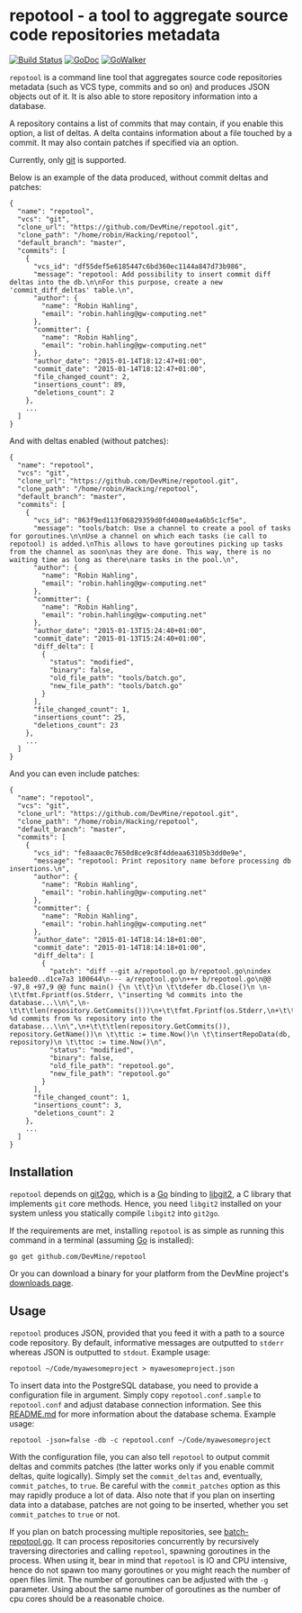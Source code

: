 # repotool - a tool to aggregate source code repositories metadata

[![Build Status](https://travis-ci.org/DevMine/repotool.png?branch=master)](https://travis-ci.org/DevMine/repotool)
[![GoDoc](http://godoc.org/github.com/DevMine/repotool?status.svg)](http://godoc.org/github.com/DevMine/repotool)
[![GoWalker](http://img.shields.io/badge/doc-gowalker-blue.svg?style=flat)](https://gowalker.org/github.com/DevMine/repotool)

`repotool` is a command line tool that aggregates source code repositories
metadata (such as VCS type, commits and so on) and produces JSON objects out of
it.  It is also able to store repository information into a database.

A repository contains a list of commits that may contain, if you enable this
option, a list of deltas. A delta contains information about a file
touched by a commit. It may also contain patches if specified via an option.

Currently, only [git](http://git-scm.com/) is supported.

Below is an example of the data produced, without commit deltas and patches:

```
{
  "name": "repotool",
  "vcs": "git",
  "clone_url": "https://github.com/DevMine/repotool.git",
  "clone_path": "/home/robin/Hacking/repotool",
  "default_branch": "master",
  "commits": [
    {
      "vcs_id": "df55def5e6185447c6bd360ec1144a847d73b986",
      "message": "repotool: Add possibility to insert commit diff deltas into the db.\n\nFor this purpose, create a new 'commit_diff_deltas' table.\n",
      "author": {
        "name": "Robin Hahling",
        "email": "robin.hahling@gw-computing.net"
      },
      "committer": {
        "name": "Robin Hahling",
        "email": "robin.hahling@gw-computing.net"
      },
      "author_date": "2015-01-14T18:12:47+01:00",
      "commit_date": "2015-01-14T18:12:47+01:00",
      "file_changed_count": 2,
      "insertions_count": 89,
      "deletions_count": 2
    },
    ...
  ]
}
```

And with deltas enabled (without patches):

```
{
  "name": "repotool",
  "vcs": "git",
  "clone_url": "https://github.com/DevMine/repotool.git",
  "clone_path": "/home/robin/Hacking/repotool",
  "default_branch": "master",
  "commits": [
    {
      "vcs_id": "863f9ed113f06829359d0fd4040ae4a6b5c1cf5e",
      "message": "tools/batch: Use a channel to create a pool of tasks for goroutines.\n\nUse a channel on which each tasks (ie call to repotool) is added.\nThis allows to have goroutines picking up tasks from the channel as soon\nas they are done. This way, there is no waiting time as long as there\nare tasks in the pool.\n",
      "author": {
        "name": "Robin Hahling",
        "email": "robin.hahling@gw-computing.net"
      },
      "committer": {
        "name": "Robin Hahling",
        "email": "robin.hahling@gw-computing.net"
      },
      "author_date": "2015-01-13T15:24:40+01:00",
      "commit_date": "2015-01-13T15:24:40+01:00",
      "diff_delta": [
        {
          "status": "modified",
          "binary": false,
          "old_file_path": "tools/batch.go",
          "new_file_path": "tools/batch.go"
        }
      ],
      "file_changed_count": 1,
      "insertions_count": 25,
      "deletions_count": 23
    },
    ...
  ]
}
```

And you can even include patches:

```
{
  "name": "repotool",
  "vcs": "git",
  "clone_url": "https://github.com/DevMine/repotool.git",
  "clone_path": "/home/robin/Hacking/repotool",
  "default_branch": "master",
  "commits": [
    {
      "vcs_id": "fe8aaac0c7650d8ce9c8f4ddeaa63105b3dd0e9e",
      "message": "repotool: Print repository name before processing db insertions.\n",
      "author": {
        "name": "Robin Hahling",
        "email": "robin.hahling@gw-computing.net"
      },
      "committer": {
        "name": "Robin Hahling",
        "email": "robin.hahling@gw-computing.net"
      },
      "author_date": "2015-01-14T18:14:18+01:00",
      "commit_date": "2015-01-14T18:14:18+01:00",
      "diff_delta": [
        {
          "patch": "diff --git a/repotool.go b/repotool.go\nindex ba1eed0..d1ce7a3 100644\n--- a/repotool.go\n+++ b/repotool.go\n@@ -97,8 +97,9 @@ func main() {\n \t\t}\n \t\tdefer db.Close()\n \n-\t\tfmt.Fprintf(os.Stderr, \"inserting %d commits into the database...\\n\",\n-\t\t\tlen(repository.GetCommits()))\n+\t\tfmt.Fprintf(os.Stderr,\n+\t\t\t\"inserting %d commits from %s repository into the database...\\n\",\n+\t\t\tlen(repository.GetCommits()), repository.GetName())\n \t\ttic := time.Now()\n \t\tinsertRepoData(db, repository)\n \t\ttoc := time.Now()\n",
          "status": "modified",
          "binary": false,
          "old_file_path": "repotool.go",
          "new_file_path": "repotool.go"
        }
      ],
      "file_changed_count": 1,
      "insertions_count": 3,
      "deletions_count": 2
    },
    ...
  ]
}
```

## Installation

`repotool` depends on [git2go](https://github.com/libgit2/git2go), which is a
[Go](http://golang.org/) binding to [libgit2](https://libgit2.github.com/), a C
library that implements `git` core methods. Hence, you need `libgit2` installed
on your system unless you statically compile `libgit2` into `git2go`.

If the requirements are met, installing `repotool` is as simple as running this
command in a terminal (assuming [Go](http://golang.org/) is installed):

    go get github.com/DevMine/repotool

Or you can download a binary for your platform from the DevMine project's
[downloads page](http://devmine.ch/downloads).

## Usage

`repotool` produces JSON, provided that you feed it with a path to a source code
repository. By default, informative messages are outputted to `stderr` whereas
JSON is outputted to `stdout`. Example usage:

    repotool ~/Code/myawesomeproject > myawesomeproject.json

To insert data into the PostgreSQL database, you need to provide a configuration
file in argument. Simply copy `repotool.conf.sample` to `repotool.conf` and
adjust database connection information. See this
[README.md](https://github.com/DevMine/repotool/blob/master/db/README.md) for
more information about the database schema. Example usage:

    repotool -json=false -db -c repotool.conf ~/Code/myawesomeproject

With the configuration file, you can also tell `repotool` to output commit
deltas and commits patches (the latter works only if you enable commit deltas,
quite logically). Simply set the `commit_deltas` and, eventually,
`commit_patches`, to `true`. Be careful with the `commit_patches` option as this
may rapidly produce a lot of data. Also note that if you plan on inserting data
into a database, patches are not going to be inserted, whether you set
`commit_patches` to `true` or not.

If you plan on batch processing multiple repositories, see
[batch-repotool.go](https://github.com/DevMine/devmine/blob/master/tools/batch-repotool.go).
It can process repositories concurrently by recursively traversing directories
and calling `repotool`, spawning goroutines in the process.  When using it, bear
in mind that `repotool` is IO and CPU intensive, hence do not spawn too many
goroutines or you might reach the number of open files limit. The number of
goroutines can be adjusted with the `-g` parameter.  Using about the same number
of goroutines as the number of cpu cores should be a reasonable choice.
